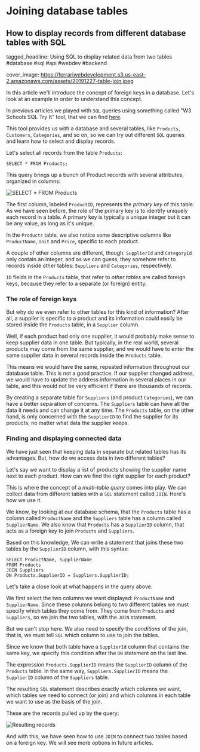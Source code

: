 # Joining database tables
## How to display records from different database tables with SQL

tagged_headline: Using SQL to display related data from two tables #database #sql #api #webdev #backend

cover_image: https://ferrariwebdevelopment.s3.us-east-2.amazonaws.com/assets/20191227-table-join.jpeg




In this article we'll introduce the concept of foreign keys in a database.
Let's look at an example in order to understand this concept.

In previous articles we played with `SQL` queries using something called "W3 Schools SQL Try It" tool, that we can find [here](https://www.w3schools.com/sql/trysql.asp?filename=trysql_select_all).

This tool provides us with a database and several tables, like `Products`, `Customers`, `Categories`, and so on, so we can try out different `SQL` queries and learn how to select and display records.

Let's select all records from the table `Products`:

```
SELECT * FROM Products;
```

This query brings up a bunch of Product records with several attributes, organized in columns:

![SELECT * FROM Products]()

The first column, labeled `ProductID`, represents the *primary key* of this table. As we have seen before, the role of the primary key is to identify uniquely each record in a table. A primary key is typically a unique integer but it can be any value, as long as it's unique.

In the `Products` table, we also notice some descriptive columns like `ProductName`, `Unit` and `Price`, specific to each product.

A couple of other columns are different, though. `SupplierId` and `CategoryId` only contain an integer, and as we can guess, they somehow refer to records inside other tables: `Suppliers` and `Categories`, respectively.

`ID` fields in the `Products` table, that refer to *other tables* are called foreign keys, because they refer to a separate (or foreign) entity.

### The role of foreign keys

But why do we even refer to other tables for this kind of information? After all, a supplier is specific to a product and its information could easily be stored inside the `Products` table, in a `Supplier` column.

Well, if each product had only one supplier, it would probably make sense to keep supplier data in one table. But typically, in the real world, several products may come from the same supplier, and we would have to enter the same supplier data in several records inside the `Products` table.

This means we would have the same, repeated information throughout our database table. This is not a good practice. If our supplier changed address, we would have to update the address information in several places in our table, and this would not be very efficient if there are thousands of records.

By creating a separate table for `Suppliers` (and product `Categories`), we can have a better separation of concerns. The `Suppliers` table can have all the data it needs and can change it at any time. The `Products` table, on the other hand, is only concerned with the `SupplierID` to find the supplier for its products, no matter what data the supplier keeps.

### Finding and displaying connected data

We have just seen that keeping data in separate but related tables has its advantages. But, how do we access data in two different tables?

Let's say we want to display a list of products showing the supplier name next to each product. How can we find the right supplier for each product?

This is where the concept of a *multi-table query* comes into play. We can collect data from different tables with a `SQL` statement called `JOIN`. Here's how we use it.

We know, by looking at our database schema, that the `Products` table has a column called `ProductName` and the `Suppliers` table has a column called `SupplierName`.
We also know that `Products` has a `SupplierID` column, that acts as a foreign key to join `Products` and `Suppliers`.

Based on this knowledge, We can write a statement that joins these two tables by the `SupplierID` column, with this syntax:

```
SELECT ProductName, SupplierName 
FROM Products 
JOIN Suppliers
ON Products.SupplierID = Suppliers.SupplierID;
```

Let's take a close look at what happens in the query above.

We first select the two columns we want displayed: `ProductName` and `SupplierName`. Since these columns belong to two different tables we must specify which tables they come from. They come from `Products` and `Suppliers`, so we join the two tables, with the `JOIN` statement.

But we can't stop here. We also need to specify the *conditions* of the join, that is, we must tell `SQL` which column to use to join the tables.

Since we know that both table have a `SupplierId` column that contains the same key, we specify this condition after the `ON` statement on the last line.

The expression `Products.SupplierID` means the `SupplierID` column of the `Products` table. In the same way, `Suppliers.SupplierID` means the `SupplierID` column of the `Suppliers` table.

The resulting `SQL` statement describes exactly which columns we want, which tables we need to connect (or join) and which columns in each table we want to use as the basis of the join.

These are the records pulled up by the query:

![Resulting records](url)

And with this, we have seen how to use `JOIN` to connect two tables based on a foreign key. We will see more options in future articles.